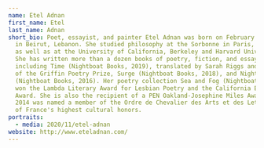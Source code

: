 ```yaml
---
name: Etel Adnan
first_name: Etel
last_name: Adnan
short_bio: Poet, essayist, and painter Etel Adnan was born on February 24, 1925,
  in Beirut, Lebanon. She studied philosophy at the Sorbonne in Paris, France,
  as well as at the University of California, Berkeley and Harvard University.
  She has written more than a dozen books of poetry, fiction, and essays,
  including Time (Nightboat Books, 2019), translated by Sarah Riggs and winner
  of the Griffin Poetry Prize, Surge (Nightboat Books, 2018), and Night
  (Nightboat Books, 2016). Her poetry collection Sea and Fog (Nightboat, 2012)
  won the Lambda Literary Award for Lesbian Poetry and the California Book
  Award. She is also the recipient of a PEN Oakland-Josephine Miles Award and in
  2014 was named a member of the Ordre de Chevalier des Arts et des Lettres, one
  of France's highest cultural honors.
portraits:
  - media: 2020/11/etel-adnan
website: http://www.eteladnan.com/
---
```


